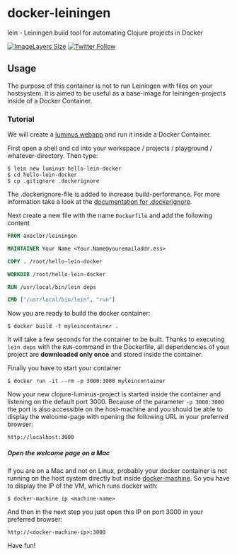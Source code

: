 # docker-leiningen
lein - Leiningen build tool for automating Clojure projects in Docker

[![ImageLayers Size](https://img.shields.io/imagelayers/image-size/axeclbr/leiningen/latest.svg?style=flat-square)](https://imagelayers.io/?images=axeclbr/leiningen:latest)
[![Twitter Follow](https://img.shields.io/twitter/follow/axeclbr.svg?style=social)](https://twitter.com/intent/follow?screen_name=axeclbr)

## Usage

The purpose of this container is not to run Leiningen with files on your hostsystem. It is aimed to be useful as a base-image for leiningen-projects inside of a Docker Container.

### Tutorial

We will create a [luminus webapp](http://www.luminusweb.net/) and run it inside a Docker Container.

First open a shell and cd into your workspace / projects / playground / whatever-directory. Then type:

    $ lein new luminus hello-lein-docker
    $ cd hello-lein-docker
    $ cp .gitignore .dockerignore

The .dockerignore-file is added to increase build-performance. For more information take a look at the [documentation for .dockerignore](https://docs.docker.com/engine/reference/builder/#dockerignore-file).

Next create a new file with the name ``Dockerfile`` and add the following content

```dockerfile
FROM axeclbr/leiningen

MAINTAINER Your Name <Your.Name@youremailaddr.ess>

COPY . /root/hello-lein-docker

WORKDIR /root/hello-lein-docker

RUN /usr/local/bin/lein deps

CMD ["/usr/local/bin/lein", "run"]

```

Now you are ready to build the docker container:

    $ docker build -t myleincontainer .

It will take a few seconds for the container to be built. Thanks to executing ``lein deps`` with the ``RUN``-command in the Dockerfile, all dependencies of your project are **downloaded only once** and stored inside the container.

Finally you have to start your container

    $ docker run -it --rm -p 3000:3000 myleincontainer

Now your new clojure-luminus-project is started inside the container and listening on the default port 3000. Because of the parameter ``-p 3000:3000`` the port is also accessible on the host-machine and you should be able to display the welcome-page with opening the following URL in your preferred browser:

    http://localhost:3000

##### Open the welcome page on a Mac

If you are on a Mac and not on Linux, probably your docker container is not running on the host system directly but inside [docker-machine](https://docs.docker.com/machine/). So you have to display the IP of the VM, which runs docker with:

    $ docker-machine ip <machine-name>

And then in the next step you just open this IP on port 3000 in your preferred browser:

    http://<docker-machine-ip>:3000

Have fun!
